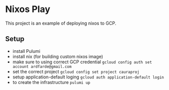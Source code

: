 # Nixos Play

This project is an example of deploying nixos to GCP.

## Setup

* install Pulumi
* install nix (for building custom nixos image)
* make sure to using correct GCP credential
`gcloud config auth set account ardfarde@gmail.com`
* set the correct project 
`gcloud config set project cauraproj`
* setup application-default loging
`gcloud auth application-default login`
* to create the infrastructure
`pulumi up`

